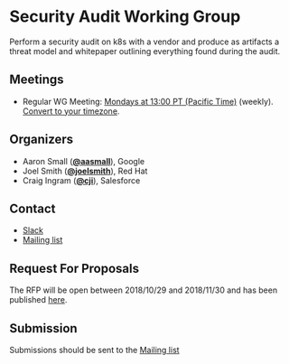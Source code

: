 <!---
This is an autogenerated file!

Please do not edit this file directly, but instead make changes to the
sigs.yaml file in the project root.

To understand how this file is generated, see https://git.k8s.io/community/generator/README.md
--->
# Security Audit Working Group

Perform a security audit on k8s with a vendor and produce as artifacts a threat model and whitepaper outlining everything found during the audit.

## Meetings
* Regular WG Meeting: [Mondays at 13:00 PT (Pacific Time)](https://docs.google.com/document/d/1RbC4SBZBlKth7IjYv_NaEpnmLGwMJ0ElpUOmsG-bdRA/edit) (weekly). [Convert to your timezone](http://www.thetimezoneconverter.com/?t=13:00&tz=PT%20%28Pacific%20Time%29).

## Organizers

* Aaron Small (**[@aasmall](https://github.com/aasmall)**), Google
* Joel Smith (**[@joelsmith](https://github.com/joelsmith)**), Red Hat
* Craig Ingram (**[@cji](https://github.com/cji)**), Salesforce

## Contact
* [Slack](https://kubernetes.slack.com/messages/)
* [Mailing list](https://groups.google.com/forum/#!forum/kubernetes-wg-audit)

<!-- BEGIN CUSTOM CONTENT -->
## Request For Proposals
      
The RFP will be open between 2018/10/29 and 2018/11/30 and has been published [here](https://github.com/kubernetes/community/blob/master/wg-security-audit/RFP.md).

## Submission

Submissions should be sent to the [Mailing list](https://groups.google.com/forum/#!forum/kubernetes-wg-audit)
<!-- END CUSTOM CONTENT -->
